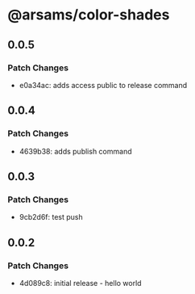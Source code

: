 # @arsams/color-shades

## 0.0.5

### Patch Changes

- e0a34ac: adds access public to release command

## 0.0.4

### Patch Changes

- 4639b38: adds publish command

## 0.0.3

### Patch Changes

- 9cb2d6f: test push

## 0.0.2

### Patch Changes

- 4d089c8: initial release - hello world
